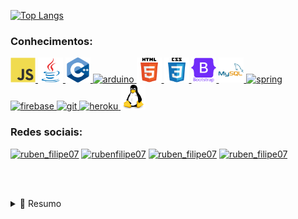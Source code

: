 [![Top Langs](https://github-readme-stats.vercel.app/api/top-langs/?username=rubenfilipe07&layout=compact&show_icons=true)](https://github.com/anuraghazra/github-readme-stats)

<h3>Conhecimentos:</h3>
<a href="https://developer.mozilla.org/en-US/docs/Web/JavaScript" target="_blank"> <img src="https://raw.githubusercontent.com/devicons/devicon/master/icons/javascript/javascript-original.svg" alt="javascript" width="40" height="40"/> </a> <a href="https://www.java.com" target="_blank"> <img src="https://raw.githubusercontent.com/devicons/devicon/master/icons/java/java-original.svg" alt="java" width="40" height="40"/> </a> <a href="https://www.w3schools.com/cpp/" target="_blank"> <img src="https://raw.githubusercontent.com/devicons/devicon/master/icons/cplusplus/cplusplus-original.svg" alt="cplusplus" width="40" height="40"/> </a> <a href="https://www.arduino.cc/" target="_blank"> <img src="https://cdn.worldvectorlogo.com/logos/arduino-1.svg" alt="arduino" width="40" height="40"/> </a> <a href="https://www.w3.org/html/" target="_blank"> <img src="https://raw.githubusercontent.com/devicons/devicon/master/icons/html5/html5-original-wordmark.svg" alt="html5" width="40" height="40"/> </a> <a href="https://www.w3schools.com/css/" target="_blank"> <img src="https://raw.githubusercontent.com/devicons/devicon/master/icons/css3/css3-original-wordmark.svg" alt="css3" width="40" height="40"/> </a> <a href="https://getbootstrap.com" target="_blank"> <img src="https://raw.githubusercontent.com/devicons/devicon/master/icons/bootstrap/bootstrap-plain-wordmark.svg" alt="bootstrap" width="40" height="40"/> </a> <a href="https://www.mysql.com/" target="_blank"> <img src="https://raw.githubusercontent.com/devicons/devicon/master/icons/mysql/mysql-original-wordmark.svg" alt="mysql" width="40" height="40"/> </a>  </a> <a href="https://spring.io/" target="_blank"> <img src="https://www.vectorlogo.zone/logos/springio/springio-icon.svg" alt="spring" width="40" height="40"/> </a><a href="https://firebase.google.com/" target="_blank"> <img src="https://www.vectorlogo.zone/logos/firebase/firebase-icon.svg" alt="firebase" width="40" height="40"/> </a> <a href="https://git-scm.com/" target="_blank"> <img src="https://www.vectorlogo.zone/logos/git-scm/git-scm-icon.svg" alt="git" width="40" height="40"/> </a> <a href="https://heroku.com" target="_blank"> <img src="https://www.vectorlogo.zone/logos/heroku/heroku-icon.svg" alt="heroku" width="40" height="40"/> </a> <a href="https://www.linux.org/" target="_blank"> <img src="https://raw.githubusercontent.com/devicons/devicon/master/icons/linux/linux-original.svg" alt="linux" width="40" height="40"/> </a> 

<h3>Redes sociais:</h3>
<a href="https://twitter.com/ruben_filipe07" target="blank"><img src="https://img.shields.io/badge/Twitter-1DA1F2?style=for-the-badge&logo=twitter&logoColor=white" alt="ruben_filipe07"/></a>
<a href="https://linkedin.com/in/rubenfilipe07" target="blank"><img src="https://img.shields.io/badge/LinkedIn-0077B5?style=for-the-badge&logo=linkedin&logoColor=white" alt="rubenfilipe07"/></a>
<a href="https://instagram.com/ruben_filipe07" target="blank"><img src="https://img.shields.io/badge/Instagram-E4405F?style=for-the-badge&logo=instagram&logoColor=white" alt="ruben_filipe07"/></a>
<a href="https://t.me/ruben_filipe07" target="blank"><img src="https://img.shields.io/badge/Telegram-2CA5E0?style=for-the-badge&logo=telegram&logoColor=white" alt="ruben_filipe07"/></a>

<br><br>

<details>
  <summary>📃 Resumo</summary>


<h2>📚 Formação acadêmica</h2>

- 📖 **Técnico em informática**\
📆 2017- 2021\
📍 **Instituto Federal do Rio Grande do Norte** - João Câmara, RN

<h2>💻 Workspace</h2>
<img src="https://img.shields.io/badge/Windows-ACER_Aspire_5-0078D6?style=for-the-badge&logo=windows&logoColor=white"/>&nbsp;
<img src="https://img.shields.io/badge/intel-core%20i5%2010210u-%230071C5.svg?&style=for-the-badge&logo=intel&logoColor=white"/>&nbsp;
<img src="https://img.shields.io/badge/RAM-8GB-%230071C5.svg?&style=for-the-badge&logoColor=white"/>

</details>
